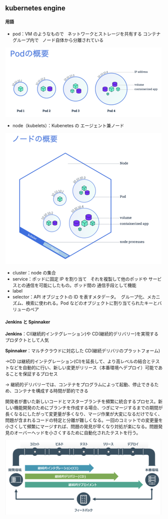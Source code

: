 ## kubernetes engine

#### 用語

- pod：VM のようなもので   ネットワークとストレージを共有する コンテナグループ内で   ノード自体から分離されている

<img src="pod.png" width="500px">

- node（kubelets）：Kubenetes の エージェント兼ノード

<img src="node.png" width="500px">

- cluster：node の集合
- service：ポッドに固定 IP を割り当て   それを複製して他のポッドや サービスとの通信を可能にしたもの。ポッド間の 通信手段として機能
- label
- selector：API オブジェクトの ID を表すメタデータ。  グループ化、メカニズム、検索に使われる。Pod などのオブジェクトに割り当てられたキーとバリューのペア

#### Jenkins と Spinnaker

**Jenkins**：CI(継続的インテグレーション)や CD(継続的デリバリー)を実現するプロダクトとして人気

**Spinnaker**：マルチクラウドに対応した CD(継続デリバリのプラットフォーム)

&rarr;CD は継続的インテグレーション(CI)を延長して、より高レベルの結合とテストなどを自動的に行い、新しい変更がリリース（本番環境へデプロイ）可能であることを保証するプロセス

&rarr; 継続的デリバリーでは、コンテナをプログラムによって起動、停止できるため、コンテナを構成する時間が節約できる

開発者が書いた新しいコードとマスターブランチを頻繁に統合するプロセス。新しい機能開発のためにブランチを作成する場合、つぎにマージするまでの期間が長くなるにしたがって変更量が多くなり、マージ作業が大変になるだけでなく、問題が含まれるコードの特定と分離が難しくなる。一回のコミットでの変更量を小さくして頻繁にマージすれば、問題の発見が早くなり対処が楽になる。問題発見のオーバーヘッドを小さくするために自動化されたテストを行う。

<img src="ci-cd.png" width="500px">
